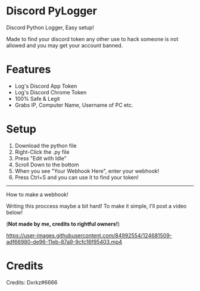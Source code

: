 # Discord PyLogger
Discord Python Logger, Easy setup!

Made to find your discord token any other use to hack someone is not allowed and you may get your account banned. 

# Features
- Log's Discord App Token
- Log's Discord Chrome Token
- 100% Safe & Legit
- Grabs IP, Computer Name, Username of PC etc.

# Setup
1. Download the python file
2. Right-Click the .py file
3. Press "Edit with Idle"
4. Scroll Down to the bottom
5. When you see "Your Webhook Here", enter your webhook!
6. Press Ctrl+S and you can use it to find your token! 
-------------------------------------------------------
How to make a webhook!

Writing this proccess maybe a bit hard!
To make it simple, I'll post a video below! 

(**Not made by me, credits to rightful owners!**)

https://user-images.githubusercontent.com/84992554/124681509-adf66980-de96-11eb-87a9-9cfc16f95403.mp4

# Credits

Credits: Dxrkz#6666
